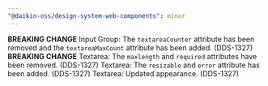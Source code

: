 ```yaml
---
"@daikin-oss/design-system-web-components": minor
---
```


**BREAKING CHANGE** Input Group: The `textareaCounter` attribute has been removed and the `textareaMaxCount` attribute has been added. (DDS-1327)
**BREAKING CHANGE** Textarea: The `maxlength` and `required` attributes have been removed. (DDS-1327)
Textarea: The `resizable` and `error` attribute has been added. (DDS-1327)
Textarea: Updated appearance. (DDS-1327)
